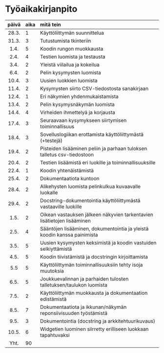 # Työaikakirjanpito

| päivä | aika | mitä tein  |
| :----:|:-----| :-----|
| 28.3. |  1   | Käyttöliittymän suunnittelua                                             |
| 31.3. |  3   | Tutustumista tkinteriin                                                  |
|  1.4. |  5   | Koodin rungon muokkausta                                                 |
|  2.4. |  4   | Testien luomista ja testausta                                            |
|  3.4. |  2   | Yleistä viilailua ja kokeilua                                            |
|  6.4. |  2   | Pelin kysymysten luomista                                                |
| 10.4. |  3   | Uusien luokkien luomista                                                 |
| 11.4. |  2   | Kysymysten siirto CSV-tiedostosta sanakirjaan                            |
| 12.4. |  1   | Eri näkymien yhdenmukaistamista                                          |
| 13.4. |  2   | Pelin kysymysnäkymän luomista                                            |
| 14.4. |  4   | Virheiden ihmettelyä ja korjausta                                        |
| 17.4. |  3   | Seuraavaan kysymykseen siirtymisen toiminnallisuus                       |
| 18.4. |  3   | Sovelluslogiikan erottamista käyttöliittymästä (+testejä)                |
| 19.4. |  2   | Pisteiden lisääminen peliin ja parhaan tuloksen talletus csv-tiedostoon  |
| 20.4. |  2   | Testien lisäämistä eri luokille ja toiminnallisuuksille                  |
| 22.4. |  1   | Koodin yhtenäistämistä                                                   |
| 25.4. |  2   | Dokumentaatiota kuntoon                                                  |
| 28.4. |  2   | Alikehysten luomista pelinkulkua kuvaavalle luokalle                     |
| 29.4. |  2   | Docstring-dokumentointia käyttöliittymästä vastaaville luokille          |
|  1.5. |  2   | Oikean vastauksen jälkeen näkyvien tarkentavien lisätietojen lisääminen  |
|  2.5. |  4   | Sääntöjen lisääminen, dokumentointia ja yleistä koodin kanssa painimista |
|  3.5. |  5   | Uusien kysymysten keksimistä ja koodin vastuiden selkiyttämistä          |
|  4.5. |  5   | Koodin tiivistämistä ja docstringin kirjoittamista                       |
|  5.5  |  5   | Käyttöliittymän toiminnallisuuksiin tehty isoja muutoksia                |
|  6.5. |  5   | Joukkuevalinnan ja parhaiden tulosten talletuksen/taulukon luomista      |
|  7.5. |  2   | Käyttöliittymän muokkausta ja dokumentaation edistämistä                 |
|  8.5. |  7   | Dokumentaatiota ja ikkunan/näkymän reponsiivisuuden työstämistä          |
|  9.5. |  3   | Dokumentointia (docstring ja arkkitehtuurikuvaus)                        |
| 10.5. |  6   | Widgetien luominen siirretty erilliseen luokkaan tapahtuvaksi            |
| Yht.  |  90  |                                                                          |

